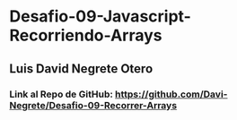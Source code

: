 # Desafio-09-Javascript-Recorriendo-Arrays

## Luis David Negrete Otero

### Link al Repo de GitHub: https://github.com/Davi-Negrete/Desafio-09-Recorrer-Arrays

